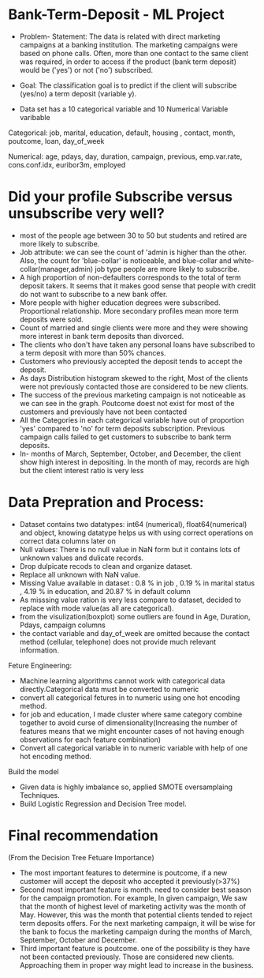 # Bank-Term-Deposit - ML Project
- Problem- Statement:
The data is related with direct marketing campaigns at a banking institution. The marketing campaigns were based on phone calls. Often, more than one contact to the same client was required, in order to access if the product (bank term deposit) would be ('yes') or not ('no') subscribed.


- Goal:
The classification goal is to predict if the client will subscribe (yes/no) a term deposit (variable y).
- Data set has a 10 categorical variable and 10 Numerical Variable varibable

Categorical:
job, marital, education, default, housing , contact, month, poutcome, loan, day_of_week
     
Numerical: 
age, pdays, day, duration, campaign, previous, emp.var.rate, cons.conf.idx, euribor3m, employed
# Did your profile Subscribe versus unsubscribe very well?    
- most of the people age between 30 to 50 but students and retired are more likely to subscribe.
- Job attribute: we can see the count of 'admin is higher than the other. Also, the count for 'blue-collar' is noticeable, and blue-collar and white-collar(manager,admin) job type   people are more likely to subscribe.    
- A high proportion of non-defaulters corresponds to the total of term deposit takers. It seems that it makes good sense that people with credit do not want to subscribe to a new   bank offer.
- More people with higher education degrees were subscribed. Proportional relationship. More secondary profiles mean more term deposits were sold.
- Count of married and single clients were more and they were showing more interest in bank term deposits than divorced.
- The clients who don't have taken any personal loans have subscribed to a term deposit with more than 50% chances.
- Customers who previously accepted the deposit tends to accept the deposit.
- As days Distribution histogram skewed to the right, Most of the clients were not previously contacted those are considered to be new clients.
- The success of the previous marketing campaign is not noticeable as we can see in the graph. Poutcome doest not exist for most of the customers and previously have not been       contacted 
- All the Categories in each categorical variable have out of proportion 'yes' compared to 'no' for term deposits subscription.
  Previous campaign calls failed to get customers to subscribe to bank term deposits.
- In- months of March, September, October, and December, the client show high interest in depositing. In the month of may, records are high but the client interest ratio is very     less

# Data Prepration and Process:
 
- Dataset contains two datatypes: int64 (numerical), float64(numerical) and object, knowing datatype helps us with using correct                                     operations on correct data columns later on
- Null values:  There is no null value in NaN form  but it contains lots of unknown values and dulicate records.
- Drop dulpicate recods to clean and organize dataset.
- Replace all unknown with NaN value.
- Missing Value available in dataset :  0.8 % in job , 0.19 % in marital status , 4.19 % in education, and 20.87 % in default     column 
- As misssing value ration is very less compare to dataset, decided to replace with mode value(as all are categorical).
- from the visulization(boxplot) some outliers are found in Age, Duration, Pdays, campaign columns
- the contact variable and day_of_week are omitted because the contact method (cellular, telephone) does not provide much         relevant information. 

Feture Engineering: 
- Machine learning algorithms cannot work with categorical data directly.Categorical data must be converted to numeric
- convert all categorical fetures in to numeric using one hot encoding method.
- for job and education, I made cluster where same category combine together to avoid curse of dimensionality(Increasing the         number of features means that we might encounter cases of not having enough observations for each feature combination)
- Convert all categorical variable in to numeric variable with help of one hot encoding method. 

Build the model
- Given data is highly imbalance so, applied SMOTE oversamplaing Techniques.
- Build Logistic Regression and Decision Tree model.


# Final recommendation 
(From the Decision Tree Fetuare Importance)
- The most important features to determine is poutcome, if a new customer will accept the deposit who accepted it previously(>37%)
- Second most important feature is month. need to consider best season for the campaign promotion. For example, In given campaign, We saw that the month of highest level of marketing activity was the month of May. However, this was the month that potential clients tended to reject term deposits offers. For the next marketing campaign, it will be wise for the bank to focus the marketing campaign during the months of March, September, October and December.
- Third important feature is poutcome. one of the possibility is they have not been contacted previously. Those are considered new clients. Approaching them in proper way might lead to increase in the business.



